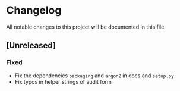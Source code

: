 # Changelog
All notable changes to this project will be documented in this file.

## [Unreleased]

### Fixed

- Fix the dependencies `packaging` and `argon2` in docs and `setup.py`
- Fix typos in helper strings of audit form
